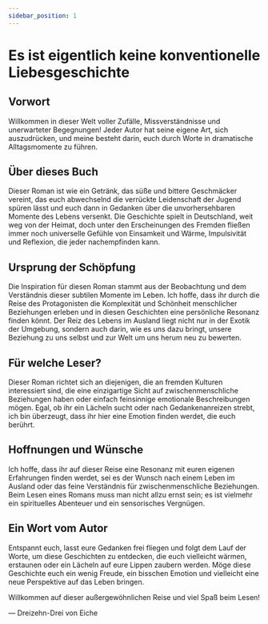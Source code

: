 ```yaml
---
sidebar_position: 1
---
```


# Es ist eigentlich keine konventionelle Liebesgeschichte

## Vorwort

Willkommen in dieser Welt voller Zufälle, Missverständnisse und unerwarteter Begegnungen! Jeder Autor hat seine eigene Art, sich auszudrücken, und meine besteht darin, euch durch Worte in dramatische Alltagsmomente zu führen.

## Über dieses Buch

Dieser Roman ist wie ein Getränk, das süße und bittere Geschmäcker vereint, das euch abwechselnd die verrückte Leidenschaft der Jugend spüren lässt und euch dann in Gedanken über die unvorhersehbaren Momente des Lebens versenkt. Die Geschichte spielt in Deutschland, weit weg von der Heimat, doch unter den Erscheinungen des Fremden fließen immer noch universelle Gefühle von Einsamkeit und Wärme, Impulsivität und Reflexion, die jeder nachempfinden kann.

## Ursprung der Schöpfung

Die Inspiration für diesen Roman stammt aus der Beobachtung und dem Verständnis dieser subtilen Momente im Leben. Ich hoffe, dass ihr durch die Reise des Protagonisten die Komplexität und Schönheit menschlicher Beziehungen erleben und in diesen Geschichten eine persönliche Resonanz finden könnt. Der Reiz des Lebens im Ausland liegt nicht nur in der Exotik der Umgebung, sondern auch darin, wie es uns dazu bringt, unsere Beziehung zu uns selbst und zur Welt um uns herum neu zu bewerten.

## Für welche Leser?

Dieser Roman richtet sich an diejenigen, die an fremden Kulturen interessiert sind, die eine einzigartige Sicht auf zwischenmenschliche Beziehungen haben oder einfach feinsinnige emotionale Beschreibungen mögen. Egal, ob ihr ein Lächeln sucht oder nach Gedankenanreizen strebt, ich bin überzeugt, dass ihr hier eine Emotion finden werdet, die euch berührt.

## Hoffnungen und Wünsche

Ich hoffe, dass ihr auf dieser Reise eine Resonanz mit euren eigenen Erfahrungen finden werdet, sei es der Wunsch nach einem Leben im Ausland oder das feine Verständnis für zwischenmenschliche Beziehungen. Beim Lesen eines Romans muss man nicht allzu ernst sein; es ist vielmehr ein spirituelles Abenteuer und ein sensorisches Vergnügen.

## Ein Wort vom Autor

Entspannt euch, lasst eure Gedanken frei fliegen und folgt dem Lauf der Worte, um diese Geschichten zu entdecken, die euch vielleicht wärmen, erstaunen oder ein Lächeln auf eure Lippen zaubern werden. Möge diese Geschichte euch ein wenig Freude, ein bisschen Emotion und vielleicht eine neue Perspektive auf das Leben bringen.

Willkommen auf dieser außergewöhnlichen Reise und viel Spaß beim Lesen!

— Dreizehn-Drei von Eiche